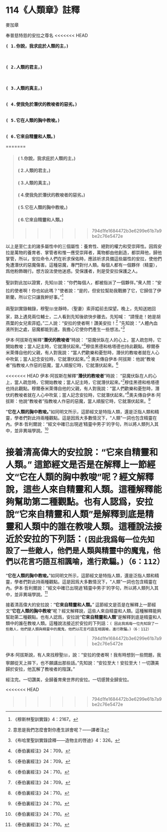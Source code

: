# 114《人類章》註釋 

麥加章

奉普慈特慈的安拉之尊名
<<<<<<< HEAD

<pre>
<b>( 1.你說，我求庇於人類的主，)</b>
<br /><br />
<b>( 2.人類的君主，)</b>
<br />
<br /><b>( 3.人類的真主，)</b>
<br /><br /><b>( 4.使我免於潛伏的教唆者的惡劣。)</b>
<br /><br /><b>( 5.它在人類的胸中教唆。)</b>
<br /><br /><b>( 6.它來自精靈和人類。)</b>
</pre>
=======
 
> #### ( 1.你說，我求庇於人類的主，) 
> #### ( 2.人類的君主，) 
> #### ( 3.人類的真主，) 
> #### ( 4.使我免於潛伏的教唆者的惡劣。) 
> #### ( 5.它在人類的胸中教唆。) 
> #### ( 6.它來自精靈和人類。) 
>>>>>>> 794d1fe1684472b3e6299e61b7a9be2c76e5472e

以上是至仁主的諸多屬性中的三個屬性：養育性、絕對的權力和受崇拜性。因爲安拉是萬物的養育者、掌管者和惟一應受崇拜者，萬物都由他創造，都崇拜他，歸他掌管，所以，安拉命令人們在祈求保佑時，應該祈求具備這些屬性的安拉，使他們免遭潛伏的惡魔傷害。這種惡魔，專門對付人類。每個人都有一個夥伴（精靈），爲他粉飾醜行。想方設法使他迷惑。受保護者，則是受安拉保護之人。

聖訓對此加以證實，先知ﷺ說：“你們每個人，都被指派了一個夥伴。”衆人問：“安拉的使者啊！你也如此嗎？”使者說：“是的，但安拉幫助我戰勝了它，它歸信了伊斯蘭，所以它只讓我幹好事。”[^1] 

兩聖訓實錄輯錄，穆聖ﷺ坐靜時，（聖妻）索菲婭前去探望。晚上，先知送她回家，路上遇見兩位輔士，二人看到先知後欲快步離去。先知喊： “請慢走！她是胡燕葉的女兒索菲婭。”二人說：“安拉的使者啊！讚美安拉！[^2] ”先知說：“人體內血液所到之處，惡魔都能到達。我擔心它使你們產生一些想法。”[^3] 

[^1]:《穆斯林聖訓實錄》4：2167。

伊本·阿拔斯在解釋“**潛伏的教唆者**”時說： “惡魔伏臥在人的心上，當人疏忽時，它開始教唆；當人記主時，它就潛伏起來。”[^4]穆佳黑德和格塔德也持此觀點。穆爾泰米萊傳自他的父親，有人對我說：“當人們歡樂和憂愁時，潛伏的教唆者就在人心中吹氣；當人記念安拉時，它就潛伏起來。”[^4] 奧夫傳自伊本·阿拔斯：他說“教唆者”指教唆人作惡的惡魔，當人順服它時，它就潛伏起來。[^5] 

<<<<<<< HEAD
伊本·阿拔斯在解釋“**潛伏的教唆者**”時說： “惡魔伏臥在人的心上，當人疏忽時，它開始教唆；當人記主時，它就潛伏起來。”[^4]穆佳黑德和格塔德也持此觀點。穆爾泰米萊傳自他的父親，有人對我說：“當人們歡樂和憂愁時，潛伏的教唆者就在人心中吹氣；當人記念安拉時，它就潛伏起來。”[^5]奧夫傳自伊本·阿拔斯：他說“教唆者”指教唆人作惡的惡魔，當人順服它時，它就潛伏起來。[^6]

“**它在人類的胸中教唆。**”如同明文所示，這節經文是特指人類，還是泛指人類和精靈，學者們對此持兩種觀點。這是因爲大多數情況下，“人類”一詞也包含精靈在內。伊本·哲利爾說：“經文中確已出現過‘精靈中男子’的字句，所以將人類列入其中，並非異端學說。[^7]

接着清高偉大的安拉說：“**它來自精靈和人類。**” 這節經文是否是在解釋上一節經文“**它在人類的胸中教唆**”呢？經文解釋說，這些人來自精靈和人類。這種解釋能夠幫助第二種觀點。也有人認爲，安拉說“**它來自精靈和人類**”是解釋到底是精靈和人類中的誰在教唆人類。這種說法接近於安拉的下列話：`(因此我爲每一位先知設了一些敵人，他們是人類與精靈中的魔鬼，他們以花言巧語互相諷喻，進行欺騙。)（6：112）`
=======
“**它在人類的胸中教唆。**”如同明文所示，這節經文是特指人類，還是泛指人類和精靈，學者們對此持兩種觀點。這是因爲大多數情況下，“人類”一詞也包含精靈在內。伊本·哲利爾說：“經文中確已出現過‘精靈中男子’的字句，所以將人類列入其中，並非異端學說。[^6] 

接着清高偉大的安拉說：“**它來自精靈和人類。**” 這節經文是否是在解釋上一節經文“**它在人類的胸中教唆**”呢？經文解釋說，這些人來自精靈和人類。這種解釋能夠幫助第二種觀點。也有人認爲，安拉說“**它來自精靈和人類**”是解釋到底是精靈和人類中的誰在教唆人類。這種說法接近於安拉的下列話：`( 因此我爲每一位先知設了一些敵人，他們是人類與精靈中的魔鬼，他們以花言巧語互相諷喻，進行欺騙。)（6：112）`
>>>>>>> 794d1fe1684472b3e6299e61b7a9be2c76e5472e

伊本·阿拔斯說，有人來找穆聖ﷺ，說：“安拉的使者啊！我有時想到一些問題，我寧願從天上摔下，也不願講出那些話。”先知說：“安拉至大！安拉至大！一切讚美歸於安拉，他瓦解了教唆者的陰謀。”

經注完。一切讚美，全歸養育衆世界的安拉。一切感贊全歸安拉。

[^2]: 意思是我們怎麼會對你產生誤會呢？——譯者注

[^3]:《布哈里聖訓實錄詮釋——造物主的啓迪》4：326。

[^4]:《泰伯裏經注》24：709。

[^5]:《泰伯裏經注》24：710。

[^6]:《泰伯裏經注》24：710。

<<<<<<< HEAD
[^7]: 《泰伯裏經注》24：710。

[^8]: 《泰伯裏經注》24：711。
=======
[^7]:《泰伯裏經注》24：711。
>>>>>>> 794d1fe1684472b3e6299e61b7a9be2c76e5472e
